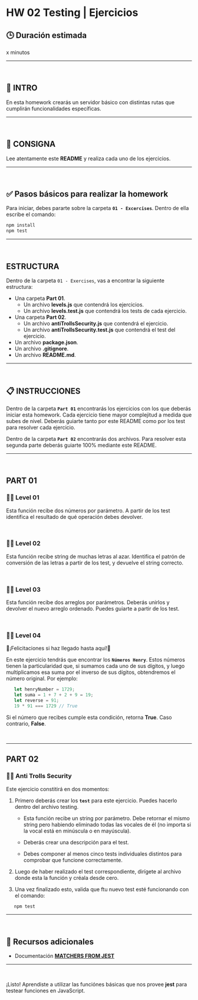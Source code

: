 # **HW 02 Testing | Ejercicios**

## **🕒 Duración estimada**

x minutos

---

<br />

## **📌 INTRO**

En esta homework crearás un servidor básico con distintas rutas que cumplirán funcionalidades específicas.

---

<br />

## **📖 CONSIGNA**

Lee atentamente este **README** y realiza cada uno de los ejercicios.

---

<br />

## **✅ Pasos básicos para realizar la homework**

Para iniciar, debes pararte sobre la carpeta **`01 - Excercises`**. Dentro de ella escribe el comando:

```bash
npm install
npm test
```

---

<br />

## **ESTRUCTURA**

Dentro de la carpeta `01 - Exercises`, vas a encontrar la siguiente estructura:

-  Una carpeta **Part 01**.
   -  Un archivo **levels.js** que contendrá los ejercicios.
   -  Un archivo **levels.test.js** que contendrá los tests de cada ejercicio.
-  Una carpeta **Part 02**.
   -  Un archivo **antiTrollsSecurity.js** que contendrá el ejercicio.
   -  Un archivo **antiTrollsSecurity.test.js** que contendrá el test del ejercicio.
-  Un archivo **package.json**.
-  Un archivo **.gitignore**.
-  Un archivo **README.md**.

---

<br />

## **📋 INSTRUCCIONES**

Dentro de la carpeta **`Part 01`** encontrarás los ejercicios con los que deberás iniciar esta homework. Cada ejercicio tiene mayor complejitud a medida que subes de nivel. Deberás guiarte tanto por este README como por los test para resolver cada ejercicio.

Dentro de la carpeta **`Part 02`** encontrarás dos archivos. Para resolver esta segunda parte deberás guiarte 100% mediante este README.

---

</br >

## **PART 01**

### **👩‍💻 Level 01**

Esta función recibe dos números por parámetro. A partir de los test identifica el resultado de qué operación debes devolver.

<br />

### **👩‍💻 Level 02**

Esta función recibe string de muchas letras al azar. Identifica el patrón de conversión de las letras a partir de los test, y devuelve el string correcto.

<br />

### **👩‍💻 Level 03**

Esta función recibe dos arreglos por parámetros. Deberás unirlos y devolver el nuevo arreglo ordenado. Puedes guiarte a partir de los test.

<br />

### **👩‍💻 Level 04**

🥳¡Felicitaciones si haz llegado hasta aquí!🥳

En este ejercicio tendrás que encontrar los **`Números Henry`**. Estos números tienen la particularidad que, si sumamos cada uno de sus dígitos, y luego multiplicamos esa suma por el inverso de sus dígitos, obtendremos el número original. Por ejemplo:

```javascript
   let henryNumber = 1729;
   let suma = 1 + 7 + 2 + 9 = 19;
   let reverse = 91;
   19 * 91 === 1729 // True
```

Si el número que recibes cumple esta condición, retorna **True**. Caso contrario, **False**.

<br />

---

## **PART 02**

### **👩‍💻 Anti Trolls Security**

Este ejercicio constitirá en dos momentos:

1. Primero deberás crear los **`test`** para este ejercicio. Puedes hacerlo dentro del archivo testing.

   -  Esta función recibe un string por parámetro. Debe retornar el mismo string pero habiendo eliminado todas las vocales de él (no importa si la vocal está en minúscula o en mayúscula).

   -  Deberás crear una descripción para el test.

   -  Debes componer al menos cinco tests individuales distintos para comprobar que funcione correctamente.

2. Luego de haber realizado el test correspondiente, dirígete al archivo donde esta la función y créala desde cero.

3. Una vez finalizado esto, valida que ftu nuevo test esté funcionando con el comando:

```bash
   npm test
```

---

<br />

## **🔎 Recursos adicionales**

-  Documentación [**MATCHERS FROM JEST**](https://jestjs.io/docs/using-matchers)

---

<br />

¡Listo! Aprendiste a utilizar las funciónes básicas que nos provee **jest** para testear funciones en JavaScript.
